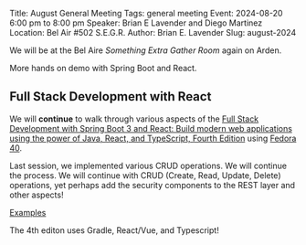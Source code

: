 Title: August General Meeting
Tags: general meeting
Event: 2024-08-20 6:00 pm to 8:00 pm
Speaker: Brian E Lavender and Diego Martinez
Location: Bel Air #502 S.E.G.R.
Author: Brian E. Lavender
Slug: august-2024

We will be at the Bel Aire *Something Extra Gather Room* again on Arden.

More hands on demo with Spring Boot and React. 

## Full Stack Development with React

We will **continue** to walk through various aspects of the [Full Stack Development with Spring Boot 3 and React: Build modern web applications using the power of Java, React, and TypeScript, Fourth Edition](https://www.packtpub.com/en-us/product/full-stack-development-with-spring-boot-3-and-react-9781805122463) using [Fedora 40](https://fedoraproject.org/workstation/download).

Last session, we implemented various CRUD operations. We will continue the process.
We will continue with CRUD (Create, Read, Update, Delete) operations, yet perhaps add the security 
components to the REST layer and other aspects!

[Examples](https://github.com/PacktPublishing/Full-Stack-Development-with-Spring-Boot-3-and-React-Fourth-Edition)

The 4th editon uses Gradle, React/Vue, and Typescript!
